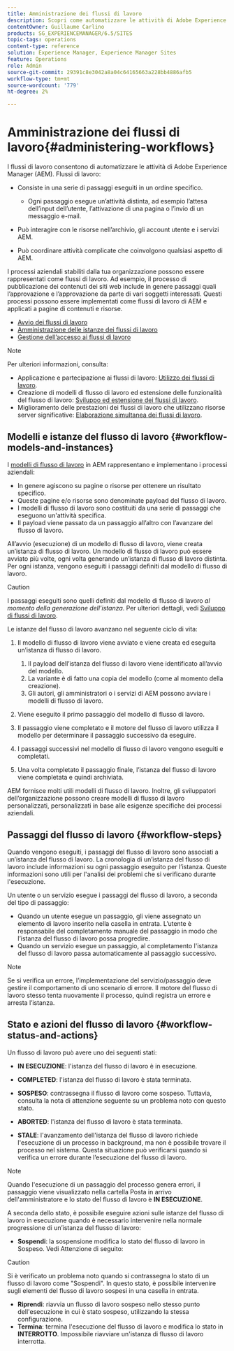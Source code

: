 ```yaml
---
title: Amministrazione dei flussi di lavoro
description: Scopri come automatizzare le attività di Adobe Experience Manager utilizzando i flussi di lavoro.
contentOwner: Guillaume Carlino
products: SG_EXPERIENCEMANAGER/6.5/SITES
topic-tags: operations
content-type: reference
solution: Experience Manager, Experience Manager Sites
feature: Operations
role: Admin
source-git-commit: 29391c8e3042a8a04c64165663a228bb4886afb5
workflow-type: tm+mt
source-wordcount: '779'
ht-degree: 2%

---
```


# Amministrazione dei flussi di lavoro{#administering-workflows}

I flussi di lavoro consentono di automatizzare le attività di Adobe Experience Manager (AEM). Flussi di lavoro:

* Consiste in una serie di passaggi eseguiti in un ordine specifico.

   * Ogni passaggio esegue un’attività distinta, ad esempio l’attesa dell’input dell’utente, l’attivazione di una pagina o l’invio di un messaggio e-mail.

* Può interagire con le risorse nell’archivio, gli account utente e i servizi AEM.
* Può coordinare attività complicate che coinvolgono qualsiasi aspetto di AEM.

I processi aziendali stabiliti dalla tua organizzazione possono essere rappresentati come flussi di lavoro. Ad esempio, il processo di pubblicazione dei contenuti dei siti web include in genere passaggi quali l’approvazione e l’approvazione da parte di vari soggetti interessati. Questi processi possono essere implementati come flussi di lavoro di AEM e applicati a pagine di contenuti e risorse.

* [Avvio dei flussi di lavoro](/help/sites-administering/workflows-starting.md)
* [Amministrazione delle istanze dei flussi di lavoro](/help/sites-administering/workflows-administering.md)
* [Gestione dell’accesso ai flussi di lavoro](/help/sites-administering/workflows-managing.md)

>[!NOTE]
>
>Per ulteriori informazioni, consulta:
>
>* Applicazione e partecipazione ai flussi di lavoro: [Utilizzo dei flussi di lavoro](/help/sites-authoring/workflows.md).
>* Creazione di modelli di flusso di lavoro ed estensione delle funzionalità del flusso di lavoro: [Sviluppo ed estensione dei flussi di lavoro](/help/sites-developing/workflows.md).
>* Miglioramento delle prestazioni dei flussi di lavoro che utilizzano risorse server significative: [Elaborazione simultanea dei flussi di lavoro](/help/sites-deploying/configuring-performance.md#concurrent-workflow-processing).
>

## Modelli e istanze del flusso di lavoro {#workflow-models-and-instances}

I [modelli di flusso di lavoro](/help/sites-developing/workflows.md#model) in AEM rappresentano e implementano i processi aziendali:

* In genere agiscono su pagine o risorse per ottenere un risultato specifico.
* Queste pagine e/o risorse sono denominate payload del flusso di lavoro.
* I modelli di flusso di lavoro sono costituiti da una serie di passaggi che eseguono un&#39;attività specifica.
* Il payload viene passato da un passaggio all’altro con l’avanzare del flusso di lavoro.

All’avvio (esecuzione) di un modello di flusso di lavoro, viene creata un’istanza di flusso di lavoro. Un modello di flusso di lavoro può essere avviato più volte, ogni volta generando un’istanza di flusso di lavoro distinta. Per ogni istanza, vengono eseguiti i passaggi definiti dal modello di flusso di lavoro.

>[!CAUTION]
>
>I passaggi eseguiti sono quelli definiti dal modello di flusso di lavoro *al momento della generazione dell&#39;istanza*. Per ulteriori dettagli, vedi [Sviluppo di flussi di lavoro](/help/sites-developing/workflows.md#model).

Le istanze del flusso di lavoro avanzano nel seguente ciclo di vita:

1. Il modello di flusso di lavoro viene avviato e viene creata ed eseguita un’istanza di flusso di lavoro.

   1. Il payload dell’istanza del flusso di lavoro viene identificato all’avvio del modello.
   1. La variante è di fatto una copia del modello (come al momento della creazione).
   1. Gli autori, gli amministratori o i servizi di AEM possono avviare i modelli di flusso di lavoro.

1. Viene eseguito il primo passaggio del modello di flusso di lavoro.
1. Il passaggio viene completato e il motore del flusso di lavoro utilizza il modello per determinare il passaggio successivo da eseguire.
1. I passaggi successivi nel modello di flusso di lavoro vengono eseguiti e completati.
1. Una volta completato il passaggio finale, l’istanza del flusso di lavoro viene completata e quindi archiviata.

AEM fornisce molti utili modelli di flusso di lavoro. Inoltre, gli sviluppatori dell’organizzazione possono creare modelli di flusso di lavoro personalizzati, personalizzati in base alle esigenze specifiche dei processi aziendali.

## Passaggi del flusso di lavoro {#workflow-steps}

Quando vengono eseguiti, i passaggi del flusso di lavoro sono associati a un’istanza del flusso di lavoro. La cronologia di un’istanza del flusso di lavoro include informazioni su ogni passaggio eseguito per l’istanza. Queste informazioni sono utili per l&#39;analisi dei problemi che si verificano durante l&#39;esecuzione.

Un utente o un servizio esegue i passaggi del flusso di lavoro, a seconda del tipo di passaggio:

* Quando un utente esegue un passaggio, gli viene assegnato un elemento di lavoro inserito nella casella in entrata. L’utente è responsabile del completamento manuale del passaggio in modo che l’istanza del flusso di lavoro possa progredire.
* Quando un servizio esegue un passaggio, al completamento l&#39;istanza del flusso di lavoro passa automaticamente al passaggio successivo.

>[!NOTE]
>
>Se si verifica un errore, l’implementazione del servizio/passaggio deve gestire il comportamento di uno scenario di errore. Il motore del flusso di lavoro stesso tenta nuovamente il processo, quindi registra un errore e arresta l’istanza.

## Stato e azioni del flusso di lavoro {#workflow-status-and-actions}

Un flusso di lavoro può avere uno dei seguenti stati:

* **IN ESECUZIONE**: l&#39;istanza del flusso di lavoro è in esecuzione.
* **COMPLETED**: l&#39;istanza del flusso di lavoro è stata terminata.

* **SOSPESO**: contrassegna il flusso di lavoro come sospeso. Tuttavia, consulta la nota di attenzione seguente su un problema noto con questo stato.
* **ABORTED**: l&#39;istanza del flusso di lavoro è stata terminata.
* **STALE**: l&#39;avanzamento dell&#39;istanza del flusso di lavoro richiede l&#39;esecuzione di un processo in background, ma non è possibile trovare il processo nel sistema. Questa situazione può verificarsi quando si verifica un errore durante l’esecuzione del flusso di lavoro.

>[!NOTE]
>
>Quando l&#39;esecuzione di un passaggio del processo genera errori, il passaggio viene visualizzato nella cartella Posta in arrivo dell&#39;amministratore e lo stato del flusso di lavoro è **IN ESECUZIONE**.

A seconda dello stato, è possibile eseguire azioni sulle istanze del flusso di lavoro in esecuzione quando è necessario intervenire nella normale progressione di un’istanza del flusso di lavoro:

* **Sospendi**: la sospensione modifica lo stato del flusso di lavoro in Sospeso. Vedi Attenzione di seguito:

>[!CAUTION]
>
>Si è verificato un problema noto quando si contrassegna lo stato di un flusso di lavoro come &quot;Sospendi&quot;. In questo stato, è possibile intervenire sugli elementi del flusso di lavoro sospesi in una casella in entrata.

* **Riprendi**: riavvia un flusso di lavoro sospeso nello stesso punto dell&#39;esecuzione in cui è stato sospeso, utilizzando la stessa configurazione.
* **Termina**: termina l&#39;esecuzione del flusso di lavoro e modifica lo stato in **INTERROTTO**. Impossibile riavviare un&#39;istanza di flusso di lavoro interrotta.
